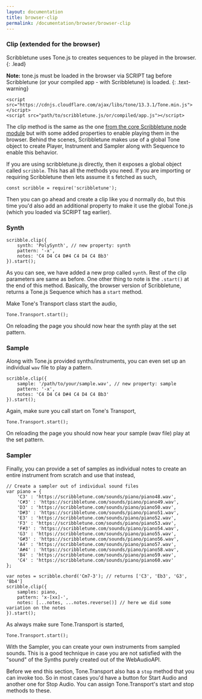 ```yaml
---
layout: documentation
title: browser-clip
permalink: /documentation/browser/browser-clip
---
```


### Clip (extended for the browser)
Scribbletune uses Tone.js to creates sequences to be played in the browser. 
{: .lead}

**Note:** tone.js must be loaded in the browser via SCRIPT tag before Scribbletune (or your compiled app - with Scribbletune) is loaded.
{: .text-warning}

```
<script src="https://cdnjs.cloudflare.com/ajax/libs/tone/13.3.1/Tone.min.js"></script>
<script src="path/to/scribbletune.js/or/compiled/app.js"></script>
```

The clip method is the same as the one [from the core Scribbletune node module](/documentation/core/clip) but with some added properties to enable playing them in the browser. Behind the scenes, Scribbletune makes use of a global Tone object to create Player, Instrument and Sampler along with Sequence to enable this behavior.

If you are using scribbletune.js directly, then it exposes a global object called `scribble`. This has all the methods you need. If you are importing or requiring Scribbletune then lets assume it s fetched as such,

```
const scribble = require('scribbletune');
```

Then you can go ahead and create a clip like you d normally do, but this time you'd also add an additional property to make it use the global Tone.js (which you loaded via SCRIPT tag earlier).

### Synth

```
scribble.clip({ 
	synth: 'PolySynth', // new property: synth
	pattern: '-x', 
	notes: 'C4 D4 C4 D#4 C4 D4 C4 Bb3' 
}).start();
```

As you can see, we have added a new prop called `synth`. Rest of the clip parameters are same as before. One other thing to note is the `.start()` at the end of this method. Basically, the browser version of Scribbletune, returns a Tone.js Sequence which has a `start` method.

Make Tone's Transport class start the audio,

```
Tone.Transport.start();
```

On reloading the page you should now hear the synth play at the set pattern.

### Sample

Along with Tone.js provided synths/instruments, you can even set up an individual `wav` file to play a pattern.
```
scribble.clip({ 
	sample: '/path/to/your/sample.wav', // new property: sample
	pattern: '-x', 
	notes: 'C4 D4 C4 D#4 C4 D4 C4 Bb3' 
}).start();
```

Again, make sure you call start on Tone's Transport,

```
Tone.Transport.start();
```

On reloading the page you should now hear your sample (wav file) play at the set pattern.


### Sampler

Finally, you can provide a set of samples as individual notes to create an entire instrument from scratch and use that instead,

```
// Create a sampler out of individual sound files
var piano = {
	'C3' : 'https://scribbletune.com/sounds/piano/piano48.wav',
	'C#3' : 'https://scribbletune.com/sounds/piano/piano49.wav',
	'D3' : 'https://scribbletune.com/sounds/piano/piano50.wav',
	'D#3' : 'https://scribbletune.com/sounds/piano/piano51.wav',
	'E3' : 'https://scribbletune.com/sounds/piano/piano52.wav',
	'F3' : 'https://scribbletune.com/sounds/piano/piano53.wav',
	'F#3' : 'https://scribbletune.com/sounds/piano/piano54.wav',
	'G3' : 'https://scribbletune.com/sounds/piano/piano55.wav',
	'G#3' : 'https://scribbletune.com/sounds/piano/piano56.wav',
	'A4' : 'https://scribbletune.com/sounds/piano/piano57.wav',
	'A#4' : 'https://scribbletune.com/sounds/piano/piano58.wav',
	'B4' : 'https://scribbletune.com/sounds/piano/piano59.wav',
	'C4' : 'https://scribbletune.com/sounds/piano/piano60.wav'
};

var notes = scribble.chord('Cm7-3'); // returns ['C3', 'Eb3', 'G3', 'Bb4']
scribble.clip({
	samples: piano,
	pattern: 'x-[xx]-',
	notes: [...notes, ...notes.reverse()] // here we did some variation on the notes
}).start();
```
As always make sure Tone.Transport is started,
```
Tone.Transport.start();
```

With the Sampler, you can create your own instruments from sampled sounds. This is a good technique in case you are not satisfied with the "sound" of the Synths purely created out of the WebAudioAPI.

Before we end this section, Tone.Transport also has a `stop` method that you can invoke too. So in most cases you'd have a button for Start Audio and another one for Stop Audio. You can assign Tone.Transport's start and stop methods to these.


